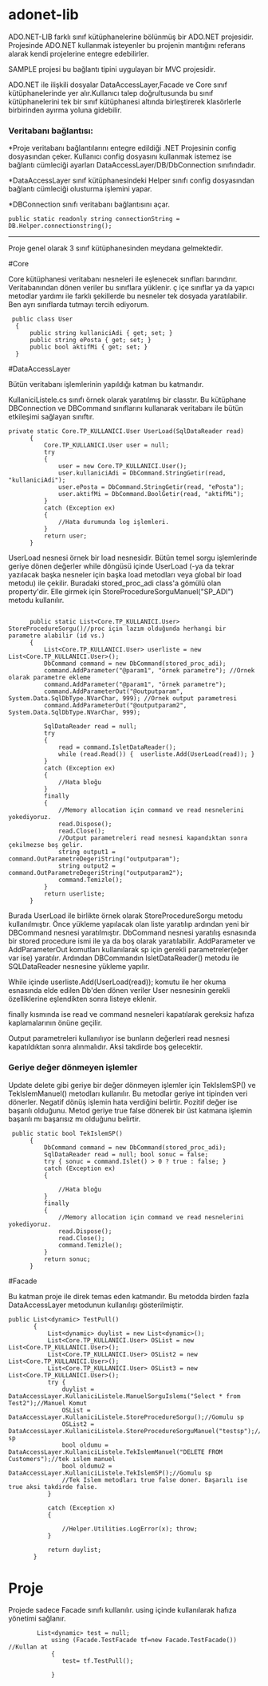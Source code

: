 # adonet-lib

ADO.NET-LIB farklı sınıf kütüphanelerine bölünmüş bir ADO.NET projesidir. Projesinde ADO.NET kullanmak isteyenler bu projenin mantığını referans alarak kendi projelerine entegre edebilirler.

SAMPLE projesi bu bağlantı tipini uygulayan bir MVC projesidir.

ADO.NET ile ilişkili dosyalar DataAccessLayer,Facade ve Core sınıf kütüphanelerinde yer alır.Kullanıcı talep doğrultusunda bu sınıf kütüphanelerini tek bir sınıf kütüphanesi altında birleştirerek klasörlerle birbirinden ayırma yoluna gidebilir.

### Veritabanı bağlantısı:

  *Proje veritabanı bağlantılarını entegre edildiği .NET Projesinin config dosyasından çeker. Kullanıcı config dosyasını kullanmak istemez ise bağlantı cümleciği ayarları DataAccessLayer/DB/DbConnection sınıfındadır. 

  *DataAccessLayer sınıf kütüphanesindeki Helper sınıfı config dosyasından bağlantı cümleciği olusturma işlemini yapar.

  *DBConnection sınıfı veritabanı bağlantısını açar.

  ```
  public static readonly string connectionString = DB.Helper.connectionstring();
  ```
  ---

  Proje genel olarak 3 sınıf kütüphanesinden meydana gelmektedir.
  
  #Core
  
  Core kütüphanesi veritabanı nesneleri ile eşlenecek sınıfları barındırır. Veritabanından dönen veriler bu sınıflara yüklenir. ç içe sınıflar ya da yapıcı metodlar yardımı ile farklı şekillerde bu nesneler tek dosyada yaratılabilir. Ben ayrı sınıflarda tutmayı tercih ediyorum.
  ```
   public class User
    {       
        public string kullaniciAdi { get; set; }
        public string ePosta { get; set; }
        public bool aktifMi { get; set; }
    }
  
  ```
  #DataAccessLayer
  
  Bütün veritabanı işlemlerinin yapıldığı katman bu katmandır. 
  
  KullaniciListele.cs sınıfı örnek olarak yaratılmış bir classtır. Bu kütüphane DBConnection ve DBCommand sınıflarını kullanarak veritabanı ile bütün etkileşimi sağlayan sınıftır.
  
  ```
  private static Core.TP_KULLANICI.User UserLoad(SqlDataReader read)
        {
            Core.TP_KULLANICI.User user = null; 
            try
            {
                user = new Core.TP_KULLANICI.User();
                user.kullaniciAdi = DbCommand.StringGetir(read, "kullaniciAdi");
                user.ePosta = DbCommand.StringGetir(read, "ePosta");
                user.aktifMi = DbCommand.BoolGetir(read, "aktifMi");              
            }
            catch (Exception ex)
            {
                //Hata durumunda log işlemleri.
            }
            return user;
        }  
  ```
  UserLoad nesnesi örnek bir load nesnesidir. Bütün temel sorgu işlemlerinde geriye dönen değerler while döngüsü içinde UserLoad (-ya da tekrar yazılacak başka nesneler için başka load metodları veya global bir load metodu) ile çekilir. Buradaki stored_proc_adi class'a gömülü olan property'dir. Elle girmek için StoreProcedureSorguManuel("SP_ADI") metodu kullanılır.
    
  ```
  
        public static List<Core.TP_KULLANICI.User> StoreProcedureSorgu()//proc için lazım olduğunda herhangi bir parametre alabilir (id vs.)
        {
            List<Core.TP_KULLANICI.User> userliste = new List<Core.TP_KULLANICI.User>();
            DbCommand command = new DbCommand(stored_proc_adi);
            command.AddParameter("@param1", "örnek parametre"); //Ornek olarak parametre ekleme
            command.AddParameter("@param1", "örnek parametre");
            command.AddParameterOut("@outputparam", System.Data.SqlDbType.NVarChar, 999); //Ornek output parametresi
            command.AddParameterOut("@outputparam2", System.Data.SqlDbType.NVarChar, 999);

            SqlDataReader read = null;
            try
            {
                read = command.IsletDataReader();
                while (read.Read()) {  userliste.Add(UserLoad(read)); }              
            }
            catch (Exception ex) 
            {               
                //Hata bloğu
            }
            finally
            {
                //Memory allocation için command ve read nesnelerini yokediyoruz.
                read.Dispose();
                read.Close();
                //Output parametreleri read nesnesi kapandıktan sonra çekilmezse boş gelir. 
                string output1 = command.OutParametreDegeriString("outputparam");
                string output2 = command.OutParametreDegeriString("outputparam2");
                command.Temizle();            
            }
            return userliste;
        }
  
  ```
  
  Burada UserLoad ile birlikte örnek olarak StoreProcedureSorgu metodu kullanılmıştır. Önce yükleme yapılacak olan liste yaratılıp ardından yeni bir DBCommand nesnesi yaratılmıştır. DbCommand nesnesi yaratılış esnasında bir stored procedure ismi ile ya da boş olarak yaratılabilir. AddParameter ve AddParameterOut komutları kullanılarak sp için gerekli parametreler(eğer var ise) yaratılır. Ardından DBCommandın IsletDataReader() metodu ile SQLDataReader nesnesine yükleme yapılır. 
  
  While içinde  userliste.Add(UserLoad(read)); komutu ile her okuma esnasında elde edilen Db'den dönen veriler User nesnesinin gerekli özelliklerine eşlendikten sonra listeye eklenir.
  
  finally kısmında ise read ve command nesneleri kapatılarak gereksiz hafıza kaplamalarının önüne geçilir.
  
  Output parametreleri kullanılıyor ise bunların değerleri read nesnesi kapatıldıktan sonra alınmalıdır. Aksi takdirde boş gelecektir.
  
  ### Geriye değer dönmeyen işlemler
  
  Update delete gibi geriye bir değer dönmeyen işlemler için TekIslemSP() ve TekIslemManuel() metodları kullanılır. Bu metodlar geriye int tipinden veri dönerler. Negatif dönüş işlemin hata verdiğini belirtir. Pozitif değer ise başarılı olduğunu. Metod geriye true false dönerek bir üst katmana işlemin başarılı mı başarısız mı olduğunu belirtir.
  
  ```
   public static bool TekIslemSP()
        {           
            DbCommand command = new DbCommand(stored_proc_adi);      
            SqlDataReader read = null; bool sonuc = false;
            try { sonuc = command.Islet() > 0 ? true : false; }
            catch (Exception ex)
            {

                //Hata bloğu
            }
            finally
            {
                //Memory allocation için command ve read nesnelerini yokediyoruz.
                read.Dispose();
                read.Close();
                command.Temizle();
            }
            return sonuc;
        }

```
 #Facade
 
 Bu katman proje ile direk temas eden katmandır. Bu metodda birden fazla DataAccessLayer metodunun kullanılışı gösterilmiştir.
 
 ``` 
 public List<dynamic> TestPull()
        {
            List<dynamic> duylist = new List<dynamic>();
            List<Core.TP_KULLANICI.User> OSList = new List<Core.TP_KULLANICI.User>();
            List<Core.TP_KULLANICI.User> OSList2 = new List<Core.TP_KULLANICI.User>();
            List<Core.TP_KULLANICI.User> OSList3 = new List<Core.TP_KULLANICI.User>();
            try {
                duylist = DataAccessLayer.KullaniciListele.ManuelSorguIslemı("Select * from Test2");//Manuel Komut
                OSList = DataAccessLayer.KullaniciListele.StoreProcedureSorgu();//Gomulu sp
                OSList2 = DataAccessLayer.KullaniciListele.StoreProcedureSorguManuel("testsp");//Manuel sp
                bool oldumu = DataAccessLayer.KullaniciListele.TekIslemManuel("DELETE FROM Customers");//tek ıslem manuel
                bool oldumu2 = DataAccessLayer.KullaniciListele.TekIslemSP();//Gomulu sp
                //Tek Islem metodları true false doner. Başarılı ise true aksi takdirde false.
            }
            
            catch (Exception x)
            {

                //Helper.Utilities.LogError(x); throw;
            }

            return duylist;
        }
 
 ```

# Proje

Projede sadece Facade sınıfı kullanılır. using içinde kullanılarak hafıza yönetimi  sağlanır.

```
        List<dynamic> test = null;
            using (Facade.TestFacade tf=new Facade.TestFacade()) //Kullan at
            {
               test= tf.TestPull();
               
            }
```
